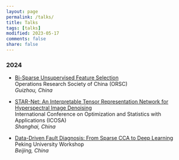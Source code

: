 ```yaml
---
layout: page
permalink: /talks/
title: Talks
tags: [talks]
modified: 2023-05-17 
comments: false
share: false
---
```




### 2024

* <a href="../talks/2024-ORSC.pdf" class="textlink" target="_blank"> Bi-Sparse Unsupervised Feature Selection </a> <br>
Operations Research Society of China (ORSC) <br>
<i>Guizhou, China</i><br>


* <a href="../talks/2024-ICOSA.pdf" class="textlink" target="_blank"> STAR-Net: An Interpretable Tensor Representation Network for Hyperspectral Image Denoising </a> <br>
International Conference on Optimization and Statistics with Applications (ICOSA) <br>
<i>Shanghai, China</i><br>


* <a href="../talks/2024-PKU.pdf" class="textlink" target="_blank"> Data-Driven Fault Diagnosis: From Sparse CCA to Deep Learning </a> <br>
Peking University Workshop <br>
<i>Beijing, China</i><br>

